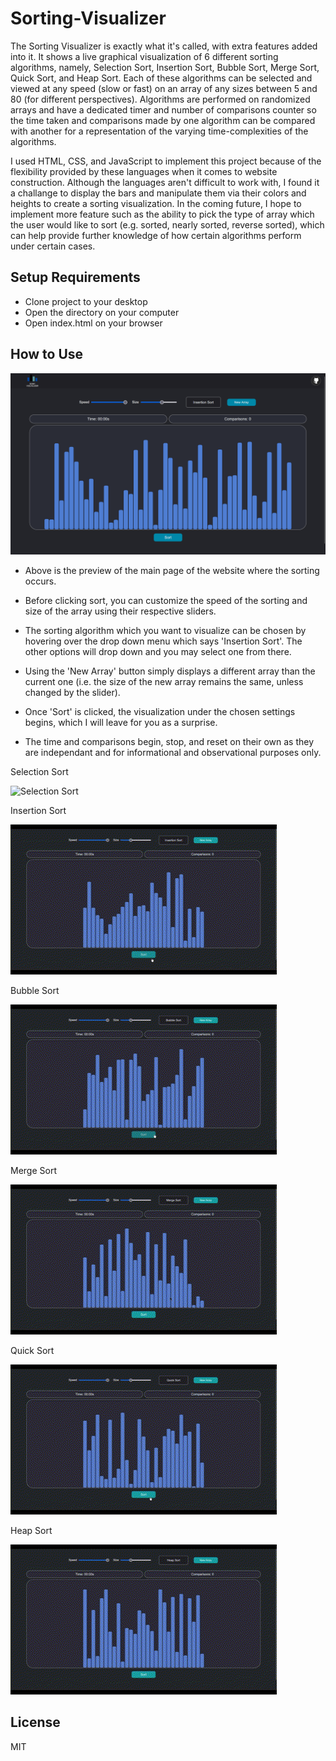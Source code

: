 # Sorting-Visualizer

The Sorting Visualizer is exactly what it's called, with extra features added into it. It shows a live graphical visualization of 6 different sorting algorithms, namely, Selection Sort, Insertion Sort, Bubble Sort, Merge Sort, Quick Sort, and Heap Sort. Each of these algorithms can be selected and viewed at any speed (slow or fast) on an array of any sizes between 5 and 80 (for different perspectives). Algorithms are performed on randomized arrays and have a dedicated timer and number of comparisons counter so the time taken and comparisons made by one algorithm can be compared with another for a representation of the varying time-complexities of the algorithms. 

I used HTML, CSS, and JavaScript to implement this project because of the flexibility provided by these languages when it comes to website construction. Although the languages aren't difficult to work with, I found it a challange to display the bars and manipulate them via their colors and heights to create a sorting visualization. In the coming future, I hope to implement more feature such as the ability to pick the type of array which the user would like to sort (e.g. sorted, nearly sorted, reverse sorted), which can help provide further knowledge of how certain algorithms perform under certain cases.

## Setup Requirements
- Clone project to your desktop
- Open the directory on your computer
- Open index.html on your browser

## How to Use
![ScreenShot](screenshot.png)

- Above is the preview of the main page of the website where the sorting occurs. 

- Before clicking sort, you can customize the speed of the sorting and size of the array using their respective sliders.

- The sorting algorithm which you want to visualize can be chosen by hovering over the drop down menu which says 'Insertion Sort'. The other options will drop down and you may select one from there.

- Using the 'New Array' button simply displays a different array than the current one (i.e. the size of the new array remains the same, unless changed by the slider).

- Once 'Sort' is clicked, the visualization under the chosen settings begins, which I will leave for you as a surprise.

- The time and comparisons begin, stop, and reset on their own as they are independant and for informational and observational purposes only.

Selection Sort

![Selection Sort](example-gifs/example-selection.gif)

Insertion Sort

![Insertion Sort](example-gifs/example-insertion.gif)

Bubble Sort

![Bubble Sort](example-gifs/example-bubble.gif)

Merge Sort

![Merge Sort](example-gifs/example-merge.gif)

Quick Sort

![Quick Sort](example-gifs/example-quick.gif)

Heap Sort

![Heap Sort](example-gifs/example-heap.gif)

## License
MIT
